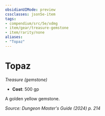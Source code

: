 ```yaml
---
obsidianUIMode: preview
cssclasses: json5e-item
tags:
- compendium/src/5e/xdmg
- item/gear/treasure-gemstone
- item/rarity/none
aliases: 
- "Topaz"
---
```

# Topaz
*Treasure (gemstone)*  


- **Cost**: 500 gp

A golden yellow gemstone.

*Source: Dungeon Master's Guide (2024) p. 214*